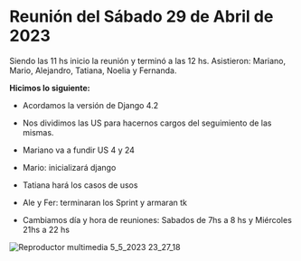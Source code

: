 # Reunión del Sábado 29 de Abril de 2023

Siendo las 11 hs inicio la reunión y terminó a las 12 hs. Asistieron: Mariano, Mario,
Alejandro, Tatiana, Noelia  y Fernanda.

**Hicimos lo siguiente:**

- Acordamos la versión de Django 4.2

- Nos dividimos las US para hacernos cargos del seguimiento de las mismas. 

- Mariano va a  fundir US 4 y 24

- Mario: inicializará django

- Tatiana hará los casos de usos 

- Ale y Fer: terminaran los Sprint y armaran tk

- Cambiamos día y hora de reuniones: Sabados de 7hs a 8 hs y Miércoles 21hs a 22 hs

![Reproductor multimedia 5_5_2023 23_27_18](https://user-images.githubusercontent.com/106987139/236594007-4a5cdb59-bbf5-45a7-9ca0-be139088894a.png)

